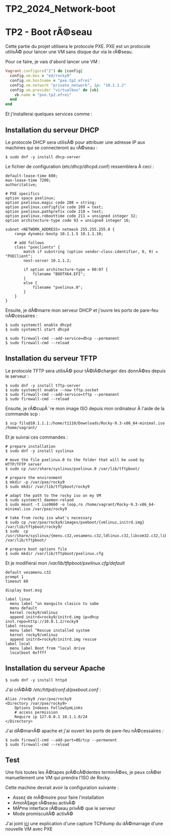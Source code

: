 # TP2_2024_Network-boot
# TP2 - Boot rÃ©seau

Cette partie du projet utilisera le protocole PXE.
PXE est un protocole utilisÃ© pour lancer une VM sans disque dur via le rÃ©seau.

Pour ce faire, je vais d'abord lancer une VM :

```ruby
Vagrant.configure("2") do |config|
  config.vm.box = "ed/rocky9"
  config.vm.hostname = "pxe.tp2.efrei"
  config.vm.network "private_network", ip: "10.1.1.2"
  config.vm.provider "virtualbox" do |vb|
    vb.name = "pxe.tp2.efrei"
  end
end
```

Et j'installerai quelques services comme :

## Installation du serveur DHCP

Le protocole DHCP sera utilisÃ© pour attribuer une adresse IP aux machines qui se connecteront au rÃ©seau :

```console
$ sudo dnf -y install dhcp-server
```

Le fichier de configuration (etc/dhcp/dhcpd.conf) ressemblera Ã  ceci :

```
default-lease-time 600;
max-lease-time 7200;
authoritative;

# PXE specifics
option space pxelinux;
option pxelinux.magic code 208 = string;
option pxelinux.configfile code 209 = text;
option pxelinux.pathprefix code 210 = text;
option pxelinux.reboottime code 211 = unsigned integer 32;
option architecture-type code 93 = unsigned integer 16;

subnet <NETWORK_ADDRESS> netmask 255.255.255.0 {
    range dynamic-bootp 10.1.1.5 10.1.1.10;
    
    # add follows
    class "pxeclients" {
        match if substring (option vendor-class-identifier, 0, 9) = "PXEClient";
        next-server 10.1.1.2;

        if option architecture-type = 00:07 {
            filename "BOOTX64.EFI";
        }
        else {
            filename "pxelinux.0";
        }
    }
}
```

Ensuite, je dÃ©marre mon serveur DHCP et j'ouvre les ports de pare-feu nÃ©cessaires :

```console
$ sudo systemctl enable dhcpd
$ sudo systemctl start dhcpd

$ sudo firewall-cmd --add-service=dhcp --permanent
$ sudo firewall-cmd --reload
```

## Installation du serveur TFTP

Le protocole TFTP sera utilisÃ© pour tÃ©lÃ©charger des donnÃ©es depuis le serveur :

```console
$ sudo dnf -y install tftp-server
$ sudo systemctl enable --now tftp.socket
$ sudo firewall-cmd --add-service=tftp --permanent
$ sudo firewall-cmd --reload
```

Ensuite, je rÃ©cupÃ¨re mon image ISO depuis mon ordinateur Ã  l'aide de la commande scp :

```console
$ scp fils@10.1.1.1:/home/t1110/Downloads/Rocky-9.3-x86_64-minimal.iso /home/vagrant/
```

Et je suivrai ces commandes :

```console
# prepare installation
$ sudo dnf -y install syslinux

# move the file pxelinux.0 to the folder that will be used by HTTP/TFTP server
$ sudo cp /usr/share/syslinux/pxelinux.0 /var/lib/tftpboot/

# prepare the environment
$ mkdir -p /var/pxe/rocky9
$ sudo mkdir /var/lib/tftpboot/rocky9

# adapt the path to the rocky iso on my VM
$ sudo systemctl daemon-relaod
$ sudo mount -t iso9660 -o loop,ro /home/vagrant/Rocky-9.3-x86_64-minimal.iso /var/pxe/rocky9

# take from rocky iso what's necessary
$ sudo cp /var/pxe/rocky9/images/pxeboot/{vmlinuz,initrd.img} /var/lib/tftpboot/rocky9/
$ sudo  cp /usr/share/syslinux/{menu.c32,vesamenu.c32,ldlinux.c32,libcom32.c32,libutil.c32} /var/lib/tftpboot/

# prepare boot options file
$ sudo mkdir /var/lib/tftpboot/pxelinux.cfg
```

Et je modifierai mon */var/lib/tftpboot/pxelinux.cfg/default*

```
default vesamenu.c32
prompt 1
timeout 60

display boot.msg

label linux
  menu label ^un manguito clasico tu sabe
  menu default
  kernel rocky9/vmlinuz
  append initrd=rocky9/initrd.img ip=dhcp inst.repo=http://10.0.1.2/rocky9
label rescue
  menu label ^Rescue installed system
  kernel rocky9/vmlinuz
  append initrd=rocky9/initrd.img rescue
label local
  menu label Boot from ^local drive
  localboot 0xffff
```

## Installation du serveur Apache

```console
$ sudo dnf -y install httpd
```

J'ai crÃ©Ã© */etc/httpd/conf.d/pxeboot.conf* :

```
Alias /rocky9 /var/pxe/rocky9
<Directory /var/pxe/rocky9>
    Options Indexes FollowSymLinks
    # access permission
    Require ip 127.0.0.1 10.1.1.0/24
</Directory>
```

J'ai dÃ©marrÃ© apache et j'ai ouvert les ports de pare-feu nÃ©cessaires :

```console
$ sudo firewall-cmd --add-port=80/tcp --permanent
$ sudo firewall-cmd --reload
```

## Test

Une fois toutes les Ã©tapes prÃ©cÃ©dentes terminÃ©es, je peux crÃ©er manuellement une VM qui prendra l'ISO de Rocky.

Cette machine devrait avoir la configuration suivante :
- Assez de mÃ©moire pour faire l'installation
- AmorÃ§age rÃ©seau activÃ©
- MÃªme interface rÃ©seau privÃ© que le serveur
- Mode promiscuitÃ© activÃ©

J'ai joint [ici](tcp_dump.md) une explication d'une capture TCPdump du dÃ©marrage d'une nouvelle VM avec PXE
